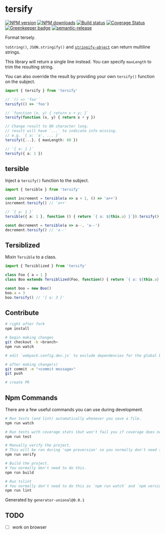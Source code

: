 # tersify

[![NPM version][npm-image]][npm-url]
[![NPM downloads][downloads-image]][downloads-url]
[![Build status][travis-image]][travis-url]
[![Coverage Status][coveralls-image]][coveralls-url]
[![Greenkeeper badge][green-keeper-image]][green-keeper-url]
[![semantic-release][semantic-release-image]][semantic-release-url]

Format tersely.

`toString()`, `JSON.stringify()` and [`stringify-object`](https://github.com/yeoman/stringify-object) can return multiline strings.

This library will return a single line instead.
You can specify `maxLength` to trim the resulting string.

You can also override the result by providing your own `tersify()` function on the subject.

```ts
import { tersify } from 'tersify'

// `() => 'foo'`
tersify(() => 'foo')

// `function (x, y) { return x + y; }`
tersify(function (x, y) { return x + y })

// Change result to 80 character long.
// result will have `...` to indicate info missing.
// e.g. `{ a: 'a', ... }`
tersify({...}, { maxLength: 80 })

// '{ a: 1 }`
tersify({ a: 1 })
```

## tersible

Inject a `tersify()` function to the subject.

```ts
import { tersible } from 'tersify'

const increment = tersible(a => a + 1, () => 'a++')
increment.tersify() // 'a++'

// `{ a: 1 }`
tersible({ a: 1 }, function () { return `{ a: ${this.a} }`}).tersify()

const decrement = tersible(a => a--, 'a--')
decrement.tersify() // 'a--'
```

## Tersiblized

Mixin `Tersible` to a class.

```ts
import { Tersiblized } from 'tersify'

class Foo { a = 1 }
class Boo extends Tersiblized(Foo, function() { return `{ a: ${this.a} }` }) { }

const boo = new Boo()
boo.a = 3
boo.tersify() // '{ a: 3 }'
```

## Contribute

```sh
# right after fork
npm install

# begin making changes
git checkout -b <branch>
npm run watch

# edit `webpack.config.dev.js` to exclude dependencies for the global build.

# after making change(s)
git commit -m "<commit message>"
git push

# create PR
```

## Npm Commands

There are a few useful commands you can use during development.

```sh
# Run tests (and lint) automatically whenever you save a file.
npm run watch

# Run tests with coverage stats (but won't fail you if coverage does not meet criteria)
npm run test

# Manually verify the project.
# This will be ran during 'npm preversion' so you normally don't need to run this yourself.
npm run verify

# Build the project.
# You normally don't need to do this.
npm run build

# Run tslint
# You normally don't need to do this as `npm run watch` and `npm version` will automatically run lint for you.
npm run lint
```

Generated by `generator-unional@0.0.1`

## TODO

- [ ] work on browser

[npm-image]: https://img.shields.io/npm/v/tersify.svg?style=flat
[npm-url]: https://npmjs.org/package/tersify
[downloads-image]: https://img.shields.io/npm/dm/tersify.svg?style=flat
[downloads-url]: https://npmjs.org/package/tersify
[travis-image]: https://img.shields.io/travis/unional/tersify/master.svg?style=flat
[travis-url]: https://travis-ci.org/unional/tersify?branch=master
[coveralls-image]: https://coveralls.io/repos/github/unional/tersify/badge.svg
[coveralls-url]: https://coveralls.io/github/unional/tersify
[green-keeper-image]:
https://badges.greenkeeper.io/unional/tersify.svg
[green-keeper-url]:https://greenkeeper.io/
[semantic-release-image]:https://img.shields.io/badge/%20%20%F0%9F%93%A6%F0%9F%9A%80-semantic--release-e10079.svg
[semantic-release-url]:https://github.com/semantic-release/semantic-release
